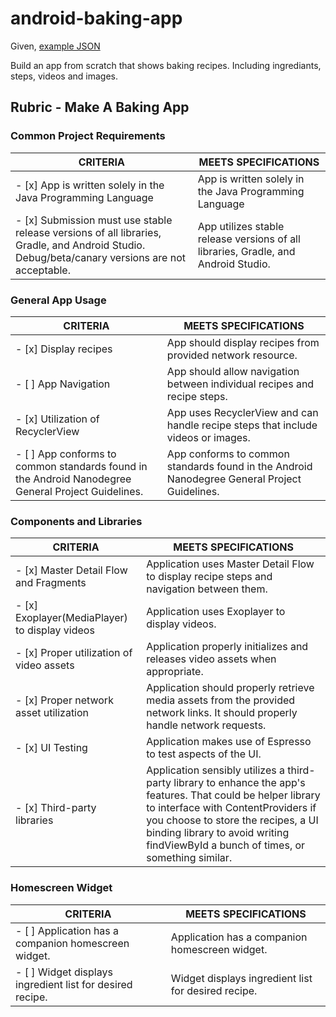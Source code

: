 # android-baking-app

Given, [example JSON](https://d17h27t6h515a5.cloudfront.net/topher/2017/May/59121517_baking/baking.json)

Build an app from scratch that shows baking recipes.  Including ingrediants, steps, videos and images.

## Rubric - Make A Baking App

### Common Project Requirements

CRITERIA | MEETS SPECIFICATIONS
--- | ---
- [x] App is written solely in the Java Programming Language | App is written solely in the Java Programming Language
- [x] Submission must use stable release versions of all libraries, Gradle, and Android Studio. Debug/beta/canary versions are not acceptable. | App utilizes stable release versions of all libraries, Gradle, and Android Studio.

### General App Usage

CRITERIA | MEETS SPECIFICATIONS
--- | ---
- [x] Display recipes | App should display recipes from provided network resource.
- [ ] App Navigation | App should allow navigation between individual recipes and recipe steps.
- [x] Utilization of RecyclerView | App uses RecyclerView and can handle recipe steps that include videos or images.
- [ ] App conforms to common standards found in the Android Nanodegree General Project Guidelines. | App conforms to common standards found in the Android Nanodegree General Project Guidelines.  

### Components and Libraries

CRITERIA | MEETS SPECIFICATIONS
--- | ---
- [x] Master Detail Flow and Fragments | Application uses Master Detail Flow to display recipe steps and navigation between them.
- [x] Exoplayer(MediaPlayer) to display videos | Application uses Exoplayer to display videos.
- [x] Proper utilization of video assets | Application properly initializes and releases video assets when appropriate.
- [x] Proper network asset utilization | Application should properly retrieve media assets from the provided network links. It should properly handle network requests.
- [x] UI Testing | Application makes use of Espresso to test aspects of the UI.
- [x] Third-party libraries| Application sensibly utilizes a third-party library to enhance the app's features. That could be helper library to interface with ContentProviders if you choose to store the recipes, a UI binding library to avoid writing findViewById a bunch of times, or something similar.

### Homescreen Widget

CRITERIA | MEETS SPECIFICATIONS
--- | ---
- [ ] Application has a companion homescreen widget.  | Application has a companion homescreen widget.
- [ ] Widget displays ingredient list for desired recipe. | Widget displays ingredient list for desired recipe.
